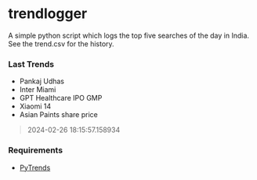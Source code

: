 # trendlogger
A simple python script which logs the top five searches of the day in India.<br>See the trend.csv for the history.<br>

<!-- Last Trends -->
### Last Trends
* Pankaj Udhas
* Inter Miami
* GPT Healthcare IPO GMP
* Xiaomi 14
* Asian Paints share price
> 2024-02-26 18:15:57.158934

<!-- Requirements -->
### Requirements
* [PyTrends](https://github.com/dreyco676/pytrends)
